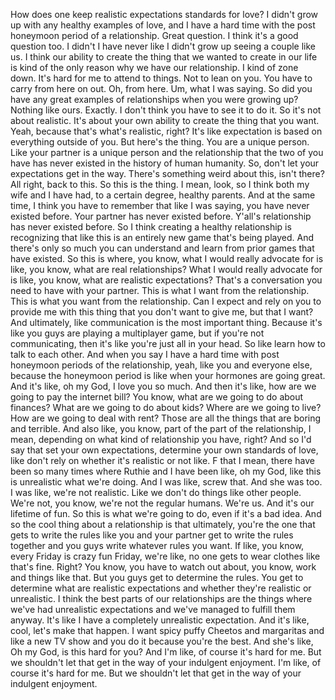  How does one keep realistic expectations standards for love? I didn't grow up with any healthy examples of love, and I have a hard time with the post honeymoon period of a relationship. Great question. I think it's a good question too. I didn't I have never like I didn't grow up seeing a couple like us. I think our ability to create the thing that we wanted to create in our life is kind of the only reason why we have our relationship. I kind of zone down. It's hard for me to attend to things. Not to lean on you. You have to carry from here on out. Oh, from here. Um, what I was saying. So did you have any great examples of relationships when you were growing up? Nothing like ours. Exactly. I don't think you have to see it to do it. So it's not about realistic. It's about your own ability to create the thing that you want. Yeah, because that's what's realistic, right? It's like expectation is based on everything outside of you. But here's the thing. You are a unique person. Like your partner is a unique person and the relationship that the two of you have has never existed in the history of human humanity. So, don't let your expectations get in the way. There's something weird about this, isn't there? All right, back to this. So this is the thing. I mean, look, so I think both my wife and I have had, to a certain degree, healthy parents. And at the same time, I think you have to remember that like I was saying, you have never existed before. Your partner has never existed before. Y'all's relationship has never existed before. So I think creating a healthy relationship is recognizing that like this is an entirely new game that's being played. And there's only so much you can understand and learn from prior games that have existed. So this is where, you know, what I would really advocate for is like, you know, what are real relationships? What I would really advocate for is like, you know, what are realistic expectations? That's a conversation you need to have with your partner. This is what I want from the relationship. This is what you want from the relationship. Can I expect and rely on you to provide me with this thing that you don't want to give me, but that I want? And ultimately, like communication is the most important thing. Because it's like you guys are playing a multiplayer game, but if you're not communicating, then it's like you're just all in your head. So like learn how to talk to each other. And when you say I have a hard time with post honeymoon periods of the relationship, yeah, like you and everyone else, because the honeymoon period is like when your hormones are going great. And it's like, oh my God, I love you so much. And then it's like, how are we going to pay the internet bill? You know, what are we going to do about finances? What are we going to do about kids? Where are we going to live? How are we going to deal with rent? Those are all the things that are boring and terrible. And also like, you know, part of the part of the relationship, I mean, depending on what kind of relationship you have, right? And so I'd say that set your own expectations, determine your own standards of love, like don't rely on whether it's realistic or not like. F that I mean, there have been so many times where Ruthie and I have been like, oh my God, like this is unrealistic what we're doing. And I was like, screw that. And she was too. I was like, we're not realistic. Like we don't do things like other people. We're not, you know, we're not the regular humans. We're us. And it's our lifetime of fun. So this is what we're going to do, even if it's a bad idea. And so the cool thing about a relationship is that ultimately, you're the one that gets to write the rules like you and your partner get to write the rules together and you guys write whatever rules you want. If like, you know, every Friday is crazy fun Friday, we're like, no one gets to wear clothes like that's fine. Right? You know, you have to watch out about, you know, work and things like that. But you guys get to determine the rules. You get to determine what are realistic expectations and whether they're realistic or unrealistic. I think the best parts of our relationships are the things where we've had unrealistic expectations and we've managed to fulfill them anyway. It's like I have a completely unrealistic expectation. And it's like, cool, let's make that happen. I want spicy puffy Cheetos and margaritas and like a new TV show and you do it because you're the best. And she's like, Oh my God, is this hard for you? And I'm like, of course it's hard for me. But we shouldn't let that get in the way of your indulgent enjoyment. I'm like, of course it's hard for me. But we shouldn't let that get in the way of your indulgent enjoyment.